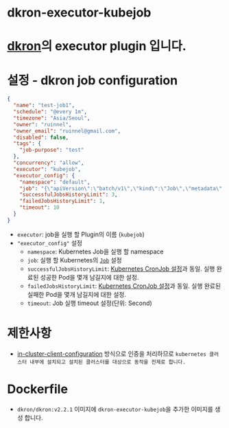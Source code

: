 # dkron-executor-kubejob

# [dkron](https://dkron.io/)의 executor plugin 입니다.

# 설정 - dkron job configuration 
```json
{
  "name": "test-job1",
  "schedule": "@every 1m",
  "timezone": "Asia/Seoul",
  "owner": "ruinnel",
  "owner_email": "ruinnel@gmail.com",
  "disabled": false,
  "tags": {
    "job-purpose": "test"
  },
  "concurrency": "allow",
  "executor": "kubejob",
  "executor_config": {
    "namespace": "default",
    "job": "{\"apiVersion\":\"batch/v1\",\"kind\":\"Job\",\"metadata\":{\"name\":\"dkron-test\",\"namespace\":\"default\"},\"spec\":{\"template\":{\"spec\":{\"containers\":[{\"name\":\"dkron-test-print-env\",\"image\":\"busybox:1.31.1\",\"args\":[\"env\"]}],\"restartPolicy\":\"Never\"}},\"backoffLimit\":4}}",
    "successfulJobsHistoryLimit": 3,
    "failedJobsHistoryLimit": 1,
    "timeout": 10
  }
}
```
  - `executor`: job을 실행 할 Plugin의 이름 (`kubejob`)
  - `"executor_config"` 설정
    - `namespace`: Kubernetes Job을 실행 할 namespace
    - `job`: 실행 할 Kubernetes의 [`Job`](https://kubernetes.io/ko/docs/concepts/workloads/controllers/jobs-run-to-completion/) 설정
    - `successfulJobsHistoryLimit`: [Kubernetes CronJob 설정](https://kubernetes.io/docs/tasks/job/#jobs-history-limits)과 동일. 실행 완료된 성공한 Pod을 몇개 남길지에 대한 설정.
    - `failedJobsHistoryLimit`: [Kubernetes CronJob 설정](https://kubernetes.io/docs/tasks/job/#jobs-history-limits)과 동일. 실행 완료된 실패한 Pod을 몇개 남길지에 대한 설정.
    - `timeout`: Job 실행 timeout 설정(단위: Second)
  
# 제한사항
  - [in-cluster-client-configuration](https://github.com/kubernetes/client-go/blob/master/examples/in-cluster-client-configuration/main.go) 방식으로 인증을 처리하므로 `kubernetes 클러스터 내부에 설치되고 설치된 클러스터를 대상으로 동작을 전제로 합니다.`  
  
# Dockerfile
  - `dkron/dkron:v2.2.1` 이미지에 `dkron-executor-kubejob`을 추가한 이미지를 생성 합니다.